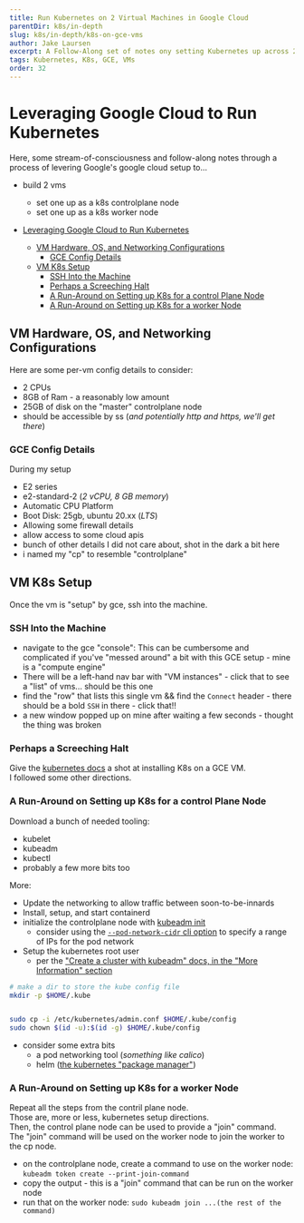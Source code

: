 ```yaml
---
title: Run Kubernetes on 2 Virtual Machines in Google Cloud
parentDir: k8s/in-depth
slug: k8s/in-depth/k8s-on-gce-vms
author: Jake Laursen
excerpt: A Follow-Along set of notes ony setting Kubernetes up across 2 VMs in Google Cloud
tags: Kubernetes, K8s, GCE, VMs
order: 32
---
```


# Leveraging Google Cloud to Run Kubernetes 
Here, some stream-of-consciousness and follow-along notes through a process of levering Google's google cloud setup to...
- build 2 vms
  - set one up as a k8s controlplane node
  - set one up as a k8s worker node

- [Leveraging Google Cloud to Run Kubernetes](#leveraging-google-cloud-to-run-kubernetes)
  - [VM Hardware, OS, and Networking Configurations](#vm-hardware-os-and-networking-configurations)
    - [GCE Config Details](#gce-config-details)
  - [VM K8s Setup](#vm-k8s-setup)
    - [SSH Into the Machine](#ssh-into-the-machine)
    - [Perhaps a Screeching Halt](#perhaps-a-screeching-halt)
    - [A Run-Around on Setting up K8s for a control Plane Node](#a-run-around-on-setting-up-k8s-for-a-control-plane-node)
    - [A Run-Around on Setting up K8s for a worker Node](#a-run-around-on-setting-up-k8s-for-a-worker-node)

## VM Hardware, OS, and Networking Configurations
Here are some per-vm config details to consider:
- 2 CPUs
- 8GB of Ram - a reasonably low amount
- 25GB of disk on the "master" controlplane node
- should be accessible by ss (_and potentially http and https, we'll get there_)


### GCE Config Details
During my setup
- E2 series
- e2-standard-2 (_2 vCPU, 8 GB memory_)
- Automatic CPU Platform
- Boot Disk: 25gb, ubuntu 20.xx (_LTS_)
- Allowing some firewall details
- allow access to some cloud apis
- bunch of other details I did not care about, shot in the dark a bit here
- i named my "cp" to resemble "controlplane"
## VM K8s Setup
Once the vm is "setup" by gce, ssh into the machine.

### SSH Into the Machine
- navigate to the gce "console": This can be cumbersome and complicated if you've "messed around" a bit with this GCE setup - mine is a "compute engine"
- There will be a left-hand nav bar with "VM instances" - click that to see a "list" of vms... should be this one 
- find the "row" that lists this single vm && find the `Connect` header - there should be a bold `SSH` in there - click that!!
- a new window popped up on mine after waiting a few seconds - thought the thing was broken

### Perhaps a Screeching Halt
Give the [kubernetes docs](https://kubernetes.io/docs/tasks/tools/install-kubectl-linux/) a shot at installing K8s on a GCE VM.  
I followed some other directions.  

### A Run-Around on Setting up K8s for a control Plane Node
Download a bunch of needed tooling:
- kubelet 
- kubeadm 
- kubectl
- probably a few more bits too

More:
- Update the networking to allow traffic between soon-to-be-innards
- Install, setup, and start containerd
- initialize the controlplane node with [kubeadm init](https://kubernetes.io/docs/reference/setup-tools/kubeadm/kubeadm-init/)
  - consider using the [`--pod-network-cidr` cli option](https://kubernetes.io/docs/reference/setup-tools/kubeadm/kubeadm-init/#options) to specify a range of IPs for the pod network
- Setup the kubernetes root user
  - per the ["Create a cluster with kubeadm" docs, in the "More Information" section](https://kubernetes.io/docs/setup/production-environment/tools/kubeadm/create-cluster-kubeadm/#more-information)  

```bash
# make a dir to store the kube config file
mkdir -p $HOME/.kube


sudo cp -i /etc/kubernetes/admin.conf $HOME/.kube/config
sudo chown $(id -u):$(id -g) $HOME/.kube/config
```
- consider some extra bits
  - a pod networking tool (_something like calico_)
  - helm ([the kubernetes "package manager"](https://helm.sh/))

### A Run-Around on Setting up K8s for a worker Node
Repeat all the steps from the contril plane node.  
Those are, more or less, kubernetes setup directions.  
Then, the control plane node can be used to provide a "join" command.  
The "join" command will be used on the worker node to join the worker to the cp node.  
- on the controlplane node, create a command to use on the worker node: `kubeadm token create --print-join-command`
- copy the output - this is a "join" command that can be run on the worker node
- run that on the worker node: `sudo kubeadm join ...(the rest of the command)`
